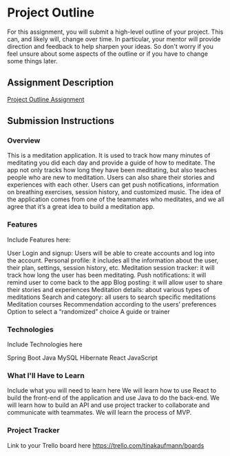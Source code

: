 # Project Outline
For this assignment, you will submit a high-level outline of your project. This can, and likely will, change over time. In particular, your mentor will provide direction and feedback to help sharpen your ideas. So don't worry if you feel unsure about some aspects of the outline or if you have to change some things later.

## Assignment Description
[Project Outline Assignment](https://education.launchcode.org/liftoff/modules/assignments/project-outline)

## Submission Instructions

### Overview
This is a meditation application. It is used to track how many minutes of  meditating you did each day and provide a guide of how to meditate. The app not only tracks how long they have been meditating, but also teaches people who are new to meditation. Users can also share their stories and experiences with each other. Users can get push notifications, information on breathing exercises, session history, and customized music. The idea of the application comes from one of the teammates who meditates, and we all agree that it’s a great idea to build a meditation app. 

### Features
Include Features here:

User Login and signup: Users will be able to create accounts and log into the account.
Personal profile: it includes all the information about the user, their plan, settings, session history, etc. 
Meditation session tracker: it will track how long the user has been meditating.
Push notifications: it will remind user to come back to the app
Blog posting: it will allow user to share their stories and experiences
Meditation details: about various types of meditations
Search and category: all users to search specific meditations
Meditation courses
Recommendation according to the users’ preferences
Option to select a “randomized” choice 
A guide or trainer 


### Technologies
Include Technologies here

Spring Boot
Java
MySQL
Hibernate
React
JavaScript

### What I'll Have to Learn
Include what you will need to learn here
We will learn how to use React to build the front-end of the application and use Java to do the back-end. We will learn how to build an API and use project tracker to collaborate and communicate with teammates. We will learn the process of MVP. 

### Project Tracker
Link to your Trello board here
https://trello.com/tinakaufmann/boards

